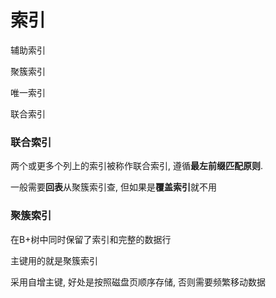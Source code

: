 # 索引

辅助索引

聚簇索引

唯一索引

联合索引



### 联合索引

两个或更多个列上的索引被称作联合索引, 遵循**最左前缀匹配原则**.

一般需要**回表**从聚簇索引查, 但如果是**覆盖索引**就不用

### 聚簇索引

在B+树中同时保留了索引和完整的数据行

主键用的就是聚簇索引

采用自增主键, 好处是按照磁盘页顺序存储, 否则需要频繁移动数据

